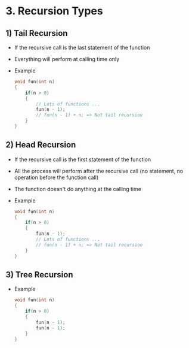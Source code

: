 # 3. Recursion Types

## 1) Tail Recursion

- If the recursive call is the last statement of the function

- Everything will perform at calling time only

- Example

    ```cpp
    void fun(int n)
    {
        if(n > 0)
        {
            // Lots of functions ...
            fun(n - 1);
            // fun(n - 1) + n; => Not tail recursion
        }
    }
    ```

## 2) Head Recursion

- If the recursive call is the first statement of the function

- All the process will perform after the recursive call (no statement, no operation before the function call)

- The function doesn't do anything at the calling time

- Example

    ```cpp
    void fun(int n)
    {
        if(n > 0)
        {
            fun(n - 1);
            // Lots of functions ...
            // fun(n - 1) + n; => Not tail recursion
        }
    }
    ```

## 3) Tree Recursion

- Example

    ```cpp
    void fun(int n)
    {
        if(n > 0)
        {
            fun(n - 1);
            fun(n - 1);
        }
    }
    ```
